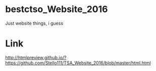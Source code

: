 # bestctso_Website_2016
Just website things, i guess

# Link
http://htmlpreview.github.io/?https://github.com/Stello111/TSA_Website_2016/blob/master/html.html
